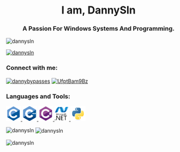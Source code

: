<h1 align="center">I am, DannySln</h1>
<h3 align="center">A Passion For Windows Systems And Programming.</h3>

<p align="left"> <img src="https://komarev.com/ghpvc/?username=dannysln&label=Profile%20views&color=0e75b6&style=flat" alt="dannysln" /> </p>

<p align="left"> <a href="https://github.com/ryo-ma/github-profile-trophy"><img src="https://github-profile-trophy.vercel.app/?username=dannysln" alt="dannysln" /></a> </p>

<h3 align="left">Connect with me:</h3>
<p align="left">
<a href="https://www.youtube.com/c/dannybypasses" target="blank"><img align="center" src="https://raw.githubusercontent.com/rahuldkjain/github-profile-readme-generator/master/src/images/icons/Social/youtube.svg" alt="dannybypasses" height="30" width="40" /></a>
<a href="https://discord.gg/UfptBam9Bz" target="blank"><img align="center" src="https://raw.githubusercontent.com/rahuldkjain/github-profile-readme-generator/master/src/images/icons/Social/discord.svg" alt="UfptBam9Bz" height="30" width="40" /></a>
</p>

<h3 align="left">Languages and Tools:</h3>
<p align="left"> <a href="https://www.cprogramming.com/" target="_blank" rel="noreferrer"> <img src="https://raw.githubusercontent.com/devicons/devicon/master/icons/c/c-original.svg" alt="c" width="40" height="40"/> </a> <a href="https://www.w3schools.com/cpp/" target="_blank" rel="noreferrer"> <img src="https://raw.githubusercontent.com/devicons/devicon/master/icons/cplusplus/cplusplus-original.svg" alt="cplusplus" width="40" height="40"/> </a> <a href="https://www.w3schools.com/cs/" target="_blank" rel="noreferrer"> <img src="https://raw.githubusercontent.com/devicons/devicon/master/icons/csharp/csharp-original.svg" alt="csharp" width="40" height="40"/> </a> <a href="https://dotnet.microsoft.com/" target="_blank" rel="noreferrer"> <img src="https://raw.githubusercontent.com/devicons/devicon/master/icons/dot-net/dot-net-original-wordmark.svg" alt="dotnet" width="40" height="40"/> </a> <a href="https://www.python.org" target="_blank" rel="noreferrer"> <img src="https://raw.githubusercontent.com/devicons/devicon/master/icons/python/python-original.svg" alt="python" width="40" height="40"/> </a> </p>

<p><img align="left" src="https://github-readme-stats.vercel.app/api/top-langs?username=dannysln&show_icons=true&locale=en&layout=compact" alt="dannysln" /></p>

<p>&nbsp;<img align="center" src="https://github-readme-stats.vercel.app/api?username=dannysln&show_icons=true&locale=en" alt="dannysln" /></p>

<p><img align="center" src="https://github-readme-streak-stats.herokuapp.com/?user=dannysln&" alt="dannysln" /></p>
